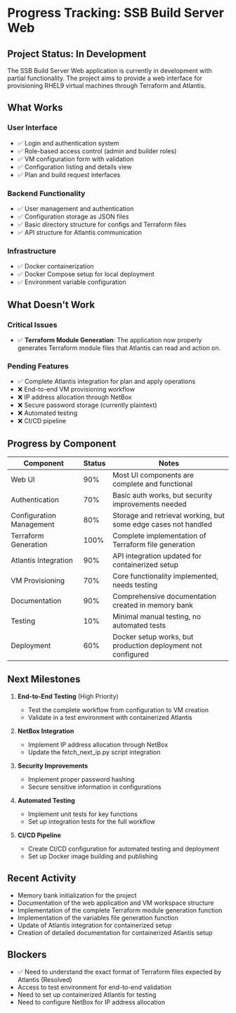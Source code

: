 # Progress Tracking: SSB Build Server Web

## Project Status: In Development

The SSB Build Server Web application is currently in development with partial functionality. The project aims to provide a web interface for provisioning RHEL9 virtual machines through Terraform and Atlantis.

## What Works

### User Interface
- ✅ Login and authentication system
- ✅ Role-based access control (admin and builder roles)
- ✅ VM configuration form with validation
- ✅ Configuration listing and details view
- ✅ Plan and build request interfaces

### Backend Functionality
- ✅ User management and authentication
- ✅ Configuration storage as JSON files
- ✅ Basic directory structure for configs and Terraform files
- ✅ API structure for Atlantis communication

### Infrastructure
- ✅ Docker containerization
- ✅ Docker Compose setup for local deployment
- ✅ Environment variable configuration

## What Doesn't Work

### Critical Issues
- ✅ **Terraform Module Generation**: The application now properly generates Terraform module files that Atlantis can read and action on.

### Pending Features
- ✅ Complete Atlantis integration for plan and apply operations
- ❌ End-to-end VM provisioning workflow
- ❌ IP address allocation through NetBox
- ❌ Secure password storage (currently plaintext)
- ❌ Automated testing
- ❌ CI/CD pipeline

## Progress by Component

| Component | Status | Notes |
|-----------|--------|-------|
| Web UI | 90% | Most UI components are complete and functional |
| Authentication | 70% | Basic auth works, but security improvements needed |
| Configuration Management | 80% | Storage and retrieval working, but some edge cases not handled |
| Terraform Generation | 100% | Complete implementation of Terraform file generation |
| Atlantis Integration | 90% | API integration updated for containerized setup |
| VM Provisioning | 70% | Core functionality implemented, needs testing |
| Documentation | 90% | Comprehensive documentation created in memory bank |
| Testing | 10% | Minimal manual testing, no automated tests |
| Deployment | 60% | Docker setup works, but production deployment not configured |

## Next Milestones

1. **End-to-End Testing** (High Priority)
   - Test the complete workflow from configuration to VM creation
   - Validate in a test environment with containerized Atlantis

2. **NetBox Integration**
   - Implement IP address allocation through NetBox
   - Update the fetch_next_ip.py script integration

3. **Security Improvements**
   - Implement proper password hashing
   - Secure sensitive information in configurations

4. **Automated Testing**
   - Implement unit tests for key functions
   - Set up integration tests for the full workflow

5. **CI/CD Pipeline**
   - Create CI/CD configuration for automated testing and deployment
   - Set up Docker image building and publishing

## Recent Activity

- Memory bank initialization for the project
- Documentation of the web application and VM workspace structure
- Implementation of the complete Terraform module generation function
- Implementation of the variables file generation function
- Update of Atlantis integration for containerized setup
- Creation of detailed documentation for containerized Atlantis setup

## Blockers

- ✅ Need to understand the exact format of Terraform files expected by Atlantis (Resolved)
- Access to test environment for end-to-end validation
- Need to set up containerized Atlantis for testing
- Need to configure NetBox for IP address allocation
